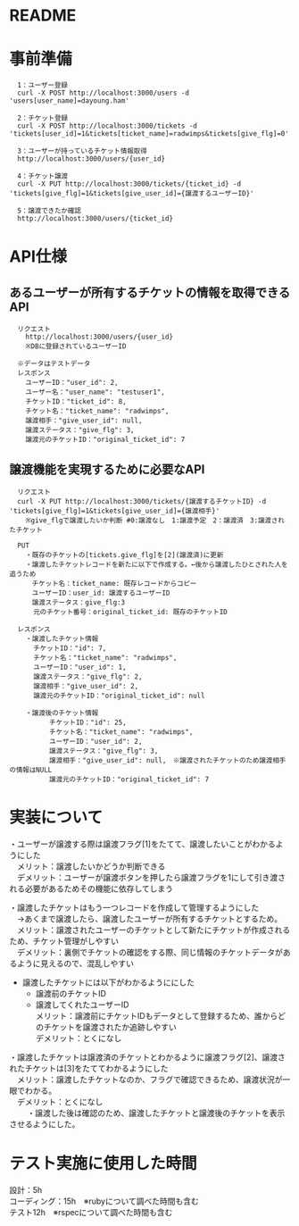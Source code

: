 # README

# 事前準備
```
  1：ユーザー登録
  curl -X POST http://localhost:3000/users -d 'users[user_name]=dayoung.ham'

  2：チケット登録
  curl -X POST http://localhost:3000/tickets -d 'tickets[user_id]=1&tickets[ticket_name]=radwimps&tickets[give_flg]=0'

  3：ユーザーが持っているチケット情報取得
  http://localhost:3000/users/{user_id}

  4：チケット譲渡
  curl -X PUT http://localhost:3000/tickets/{ticket_id} -d 'tickets[give_flg]=1&tickets[give_user_id]={譲渡するユーザーID}'

  5：譲渡できたか確認
  http://localhost:3000/users/{ticket_id}
```

# API仕様
  ## あるユーザーが所有するチケットの情報を取得できるAPI
```
  リクエスト
    http://localhost:3000/users/{user_id}
    ※DBに登録されているユーザーID
```

```
  ※データはテストデータ
  レスポンス
    ユーザーID："user_id": 2,
    ユーザー名："user_name": "testuser1",
    チケットID："ticket_id": 8,
    チケット名："ticket_name": "radwimps",
    譲渡相手："give_user_id": null,
    譲渡ステータス："give_flg": 3,
    譲渡元のチケットID："original_ticket_id": 7
```

  ## 譲渡機能を実現するために必要なAPI
```
  リクエスト
  curl -X PUT http://localhost:3000/tickets/{譲渡するチケットID} -d 'tickets[give_flg]=1&tickets[give_user_id]={譲渡相手}'
    ※give_flgで譲渡したいか判断 #0:譲渡なし　1:譲渡予定　2：譲渡済　3:譲渡されたチケット

  PUT
    ・既存のチケットの[tickets.give_flg]を[2](譲渡済)に更新
    ・譲渡したチケットレコードを新たに以下で作成する。←後から譲渡したひとされた人を追うため
    　チケット名：ticket_name: 既存レコードからコピー
    　ユーザーID：user_id: 譲渡するユーザーID
    　譲渡ステータス：give_flg:3
      元のチケット番号：original_ticket_id: 既存のチケットID
  ```

  ```
    レスポンス
      ・譲渡したチケット情報
        チケットID："id": 7,
        チケット名："ticket_name": "radwimps",
        ユーザーID："user_id": 1,
        譲渡ステータス："give_flg": 2,
        譲渡相手："give_user_id": 2,
        譲渡元のチケットID："original_ticket_id": null

      ・譲渡後のチケット情報
            チケットID："id": 25,
            チケット名："ticket_name": "radwimps",
            ユーザーID："user_id": 2,
            譲渡ステータス："give_flg": 3,
            譲渡相手："give_user_id": null,　※譲渡されたチケットのため譲渡相手の情報はNULL
            譲渡元のチケットID："original_ticket_id": 7
  ```

# 実装について
  ・ユーザーが譲渡する際は譲渡フラグ[1]をたてて、譲渡したいことがわかるようにした  
  　メリット：譲渡したいかどうか判断できる  
  　デメリット：ユーザーが譲渡ボタンを押したら譲渡フラグを1にして引き渡される必要があるためその機能に依存してしまう  
  
  ・譲渡したチケットはもう一つレコードを作成して管理するようにした  
  　→あくまで譲渡したら、譲渡したユーザーが所有するチケットとするため。  
  　メリット：譲渡されたユーザーのチケットとして新たにチケットが作成されるため、チケット管理がしやすい  
  　デメリット：裏側でチケットの確認をする際、同じ情報のチケットデータがあるように見えるので、混乱しやすい  
  
  - 譲渡したチケットには以下がわかるようににした  
    - 譲渡前のチケットID  
    - 譲渡してくれたユーザーID  
      メリット：譲渡前にチケットIDもデータとして登録するため、誰からどのチケットを譲渡されたか追跡しやすい  
      デメリット：とくになし  
  
  ・譲渡したチケットは譲渡済のチケットとわかるように譲渡フラグ[2]、譲渡されたチケットは[3]をたててわかるようにした  
  　メリット：譲渡したチケットなのか、フラグで確認できるため、譲渡状況が一眼でわかる。  
  　デメリット：とくになし  
    　　
  ・譲渡した後は確認のため、譲渡したチケットと譲渡後のチケットを表示させるようにした。  
  
# テスト実施に使用した時間
  設計：5h  
  コーディング：15h　※rubyについて調べた時間も含む  
  テスト12h　※rspecについて調べた時間も含む  
